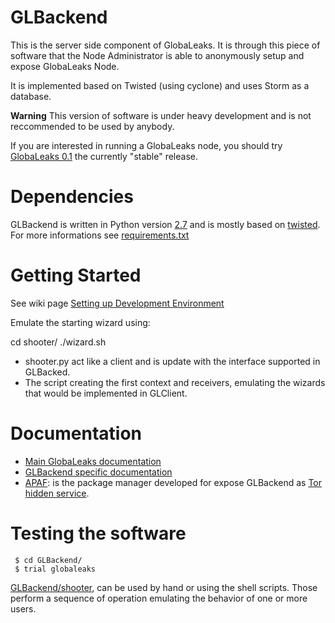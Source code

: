 # GLBackend

This is the server side component of GlobaLeaks. It is through this piece of
software that the Node Administrator is able to anonymously setup and expose
GlobaLeaks Node.

It is implemented based on Twisted (using cyclone) and uses Storm as a
database.

**Warning** This version of software is under heavy development and is not
reccommended to be used by anybody.

If you are interested in running a GlobaLeaks node, you should try
[GlobaLeaks 0.1](https://github.com/globaleaks/globaleaks-0.1) the currently
"stable" release.

# Dependencies

GLBackend is written in Python version [2.7](http://docs.python.org/whatsnew/) 
and is mostly based on [twisted](twistedmatrix.com). For more informations see [requirements.txt](https://github.com/globaleaks/GLBackend/blob/master/requirements.txt)

# Getting Started

See wiki page [Setting up Development Environment](https://github.com/globaleaks/GLBackend/wiki/Setting-up-development-environment)

Emulate the starting wizard using:

   cd shooter/
   ./wizard.sh

  * shooter.py act like a client and is update with the interface supported in GLBacked. 
  * The script creating the first context and receivers, emulating the wizards that would be
    implemented in GLClient.

# Documentation

  * [Main GlobaLeaks documentation](https://github.com/globaleaks/GlobaLeaks/wiki/Home)
  * [GLBackend specific documentation](https://github.com/globaleaks/GLBackend/wiki/Home)
  * [APAF](https://github.com/globaleaks/APAF/wiki/Home): is the package manager developed for
    expose GLBackend as [Tor](http://www.torproject.org) [hidden service](https://www.torproject.org/docs/tor-hidden-service.html.en).

# Testing the software
```
 $ cd GLBackend/ 
 $ trial globaleaks
```

[GLBackend/shooter](https://github.com/globaleaks/GLBackend/tree/master/shooter), can be used by hand or using the shell scripts. Those perform a sequence of operation emulating the behavior of one or more users.
